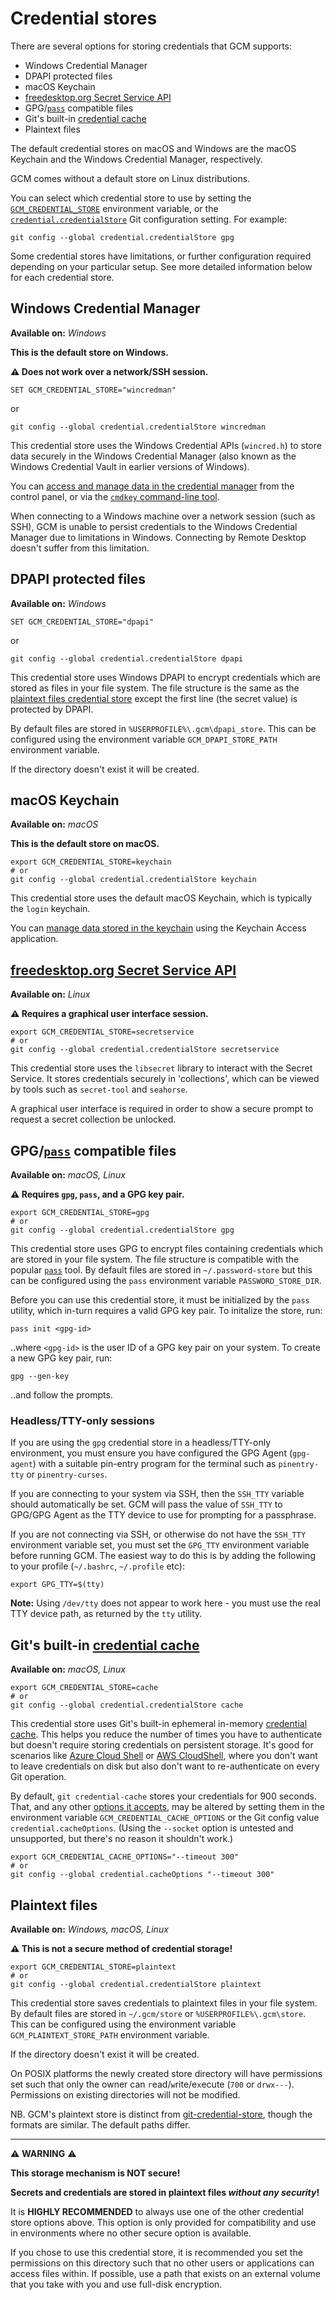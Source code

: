 # Credential stores

There are several options for storing credentials that GCM supports:

- Windows Credential Manager
- DPAPI protected files
- macOS Keychain
- [freedesktop.org Secret Service API][freedesktop-secret-service]
- GPG/[`pass`][passwordstore] compatible files
- Git's built-in [credential cache][credential-cache]
- Plaintext files

The default credential stores on macOS and Windows are the macOS Keychain and
the Windows Credential Manager, respectively.

GCM comes without a default store on Linux distributions.

You can select which credential store to use by setting the [`GCM_CREDENTIAL_STORE`][gcm-credential-store]
environment variable, or the [`credential.credentialStore`][credential-store]
Git configuration setting. For example:

```shell
git config --global credential.credentialStore gpg
```

Some credential stores have limitations, or further configuration required
depending on your particular setup. See more detailed information below for each
credential store.

## Windows Credential Manager

**Available on:** _Windows_

**This is the default store on Windows.**

**:warning: Does not work over a network/SSH session.**

```batch
SET GCM_CREDENTIAL_STORE="wincredman"
```

or

```shell
git config --global credential.credentialStore wincredman
```

This credential store uses the Windows Credential APIs (`wincred.h`) to store
data securely in the Windows Credential Manager (also known as the Windows
Credential Vault in earlier versions of Windows).

You can [access and manage data in the credential manager][access-windows-credential-manager]
from the control panel, or via the [`cmdkey` command-line tool][cmdkey].

When connecting to a Windows machine over a network session (such as SSH), GCM
is unable to persist credentials to the Windows Credential Manager due to
limitations in Windows. Connecting by Remote Desktop doesn't suffer from this
limitation.

## DPAPI protected files

**Available on:** _Windows_

```batch
SET GCM_CREDENTIAL_STORE="dpapi"
```

or

```shell
git config --global credential.credentialStore dpapi
```

This credential store uses Windows DPAPI to encrypt credentials which are stored
as files in your file system. The file structure is the same as the
[plaintext files credential store][plaintext-files] except the first line (the
secret value) is protected by DPAPI.

By default files are stored in `%USERPROFILE%\.gcm\dpapi_store`. This can be
configured using the environment variable `GCM_DPAPI_STORE_PATH` environment
variable.

If the directory doesn't exist it will be created.

## macOS Keychain

**Available on:** _macOS_

**This is the default store on macOS.**

```shell
export GCM_CREDENTIAL_STORE=keychain
# or
git config --global credential.credentialStore keychain
```

This credential store uses the default macOS Keychain, which is typically the
`login` keychain.

You can [manage data stored in the keychain][mac-keychain-management]
using the Keychain Access application.

## [freedesktop.org Secret Service API][freedesktop-secret-service]

**Available on:** _Linux_

**:warning: Requires a graphical user interface session.**

```shell
export GCM_CREDENTIAL_STORE=secretservice
# or
git config --global credential.credentialStore secretservice
```

This credential store uses the `libsecret` library to interact with the Secret
Service. It stores credentials securely in 'collections', which can be viewed by
tools such as `secret-tool` and `seahorse`.

A graphical user interface is required in order to show a secure prompt to
request a secret collection be unlocked.

## GPG/[`pass`][passwordstore] compatible files

**Available on:** _macOS, Linux_

**:warning: Requires `gpg`, `pass`, and a GPG key pair.**

```shell
export GCM_CREDENTIAL_STORE=gpg
# or
git config --global credential.credentialStore gpg
```

This credential store uses GPG to encrypt files containing credentials which are
stored in your file system. The file structure is compatible with the popular
[`pass`][passwordstore] tool. By default files are stored in
`~/.password-store` but this can be configured using the `pass` environment
variable `PASSWORD_STORE_DIR`.

Before you can use this credential store, it must be initialized by the `pass`
utility, which in-turn requires a valid GPG key pair. To initalize the store,
run:

```shell
pass init <gpg-id>
```

..where `<gpg-id>` is the user ID of a GPG key pair on your system. To create a
new GPG key pair, run:

```shell
gpg --gen-key
```

..and follow the prompts.

### Headless/TTY-only sessions

If you are using the `gpg` credential store in a headless/TTY-only environment,
you must ensure you have configured the GPG Agent (`gpg-agent`) with a suitable
pin-entry program for the terminal such as `pinentry-tty` or `pinentry-curses`.

If you are connecting to your system via SSH, then the `SSH_TTY` variable should
automatically be set. GCM will pass the value of `SSH_TTY` to GPG/GPG Agent
as the TTY device to use for prompting for a passphrase.

If you are not connecting via SSH, or otherwise do not have the `SSH_TTY`
environment variable set, you must set the `GPG_TTY` environment variable before
running GCM. The easiest way to do this is by adding the following to your
profile (`~/.bashrc`, `~/.profile` etc):

```shell
export GPG_TTY=$(tty)
```

**Note:** Using `/dev/tty` does not appear to work here - you must use the real
TTY device path, as returned by the `tty` utility.

## Git's built-in [credential cache][credential-cache]

**Available on:** _macOS, Linux_

```shell
export GCM_CREDENTIAL_STORE=cache
# or
git config --global credential.credentialStore cache
```

This credential store uses Git's built-in ephemeral
in-memory [credential cache][credential-cache].
This helps you reduce the number of times you have to authenticate but
doesn't require storing credentials on persistent storage. It's good for
scenarios like [Azure Cloud Shell][azure-cloudshell]
or [AWS CloudShell][aws-cloudshell], where you don't want to
leave credentials on disk but also don't want to re-authenticate on every Git
operation.

By default, `git credential-cache` stores your credentials for 900 seconds.
That, and any other [options it accepts][git-credential-cache-options],
may be altered by setting them in the environment variable
`GCM_CREDENTIAL_CACHE_OPTIONS` or the Git config value
`credential.cacheOptions`. (Using the `--socket` option is untested
and unsupported, but there's no reason it shouldn't work.)

```shell
export GCM_CREDENTIAL_CACHE_OPTIONS="--timeout 300"
# or
git config --global credential.cacheOptions "--timeout 300"
```

## Plaintext files

**Available on:** _Windows, macOS, Linux_

**:warning: This is not a secure method of credential storage!**

```shell
export GCM_CREDENTIAL_STORE=plaintext
# or
git config --global credential.credentialStore plaintext
```

This credential store saves credentials to plaintext files in your file system.
By default files are stored in `~/.gcm/store` or `%USERPROFILE%\.gcm\store`.
This can be configured using the environment variable `GCM_PLAINTEXT_STORE_PATH`
environment variable.

If the directory doesn't exist it will be created.

On POSIX platforms the newly created store directory will have permissions set
such that only the owner can `r`ead/`w`rite/e`x`ecute (`700` or `drwx---`).
Permissions on existing directories will not be modified.

NB. GCM's plaintext store is distinct from [git-credential-store][git-credential-store],
though the formats are similar. The default paths differ.

---

:warning: **WARNING** :warning:

**This storage mechanism is NOT secure!**

**Secrets and credentials are stored in plaintext files _without any security_!**

It is **HIGHLY RECOMMENDED** to always use one of the other credential store
options above. This option is only provided for compatibility and use in
environments where no other secure option is available.

If you chose to use this credential store, it is recommended you set the
permissions on this directory such that no other users or applications can
access files within. If possible, use a path that exists on an external volume
that you take with you and use full-disk encryption.

[access-windows-credential-manager]: https://support.microsoft.com/en-us/windows/accessing-credential-manager-1b5c916a-6a16-889f-8581-fc16e8165ac0
[aws-cloudshell]: https://aws.amazon.com/cloudshell/
[azure-cloudshell]: https://docs.microsoft.com/azure/cloud-shell/overview
[cmdkey]: https://docs.microsoft.com/en-us/windows-server/administration/windows-commands/cmdkey
[credential-store]: configuration.md#credentialcredentialstore
[credential-cache]: https://git-scm.com/docs/git-credential-cache
[freedesktop-secret-service]: https://specifications.freedesktop.org/secret-service-spec/0.2/description.html
[gcm-credential-store]: environment.md#GCM_CREDENTIAL_STORE
[git-credential-store]: https://git-scm.com/docs/git-credential-store
[mac-keychain-management]: https://support.apple.com/en-gb/guide/mac-help/mchlf375f392/mac
[git-credential-cache-options]: https://git-scm.com/docs/git-credential-cache#_options
[passwordstore]: https://www.passwordstore.org/
[plaintext-files]: #plaintext-files
